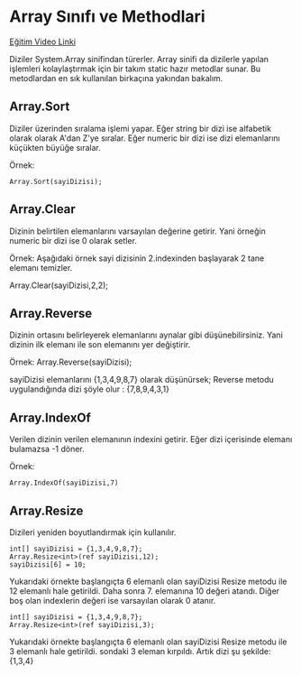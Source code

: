 # Array Sınıfı ve Methodlari

[Eğitim Video Linki](https://www.youtube.com/watch?v=4hog6UU86qA&t=8s)

Diziler System.Array sinifindan türerler. Array sinifi da dizilerle yapılan işlemleri kolaylaştırmak için bir takım static hazır metodlar sunar. Bu metodlardan en sık kullanılan birkaçına yakından bakalım.

## Array.Sort

Diziler üzerinden sıralama işlemi yapar. Eğer string bir dizi ise alfabetik olarak olarak A'dan Z'ye sıralar. Eğer numeric bir dizi ise dizi elemanlarını küçükten büyüğe sıralar.

Örnek:

    Array.Sort(sayiDizisi);
## Array.Clear

Dizinin belirtilen elemanlarını varsayılan değerine getirir. Yani örneğin numeric bir dizi ise 0 olarak setler.

Örnek: Aşağıdaki örnek sayi dizisinin 2.indexinden başlayarak 2 tane elemanı temizler.

Array.Clear(sayiDizisi,2,2);

## Array.Reverse

Dizinin ortasını belirleyerek elemanlarını aynalar gibi düşünebilirsiniz. Yani dizinin ilk elemanı ile son elemanını yer değiştirir.

Örnek: Array.Reverse(sayiDizisi);

sayiDizisi elemanlarını {1,3,4,9,8,7} olarak düşünürsek; Reverse metodu uygulandığında dizi şöyle olur : {7,8,9,4,3,1}

## Array.IndexOf

Verilen dizinin verilen elemanının indexini getirir. Eğer dizi içerisinde elemanı bulamazsa -1 döner.

Örnek:

    Array.IndexOf(sayiDizisi,7)

## Array.Resize

Dizileri yeniden boyutlandırmak için kullanılır.

    int[] sayiDizisi = {1,3,4,9,8,7};
    Array.Resize<int>(ref sayiDizisi,12);
    sayiDizisi[6] = 10;

Yukarıdaki örnekte başlangıçta 6 elemanlı olan sayiDizisi Resize metodu ile 12 elemanlı hale getirildi. Daha sonra 7. elemanına 10 değeri atandı. Diğer boş olan indexlerin değeri ise varsayılan olarak 0 atanır.

    int[] sayiDizisi = {1,3,4,9,8,7};
    Array.Resize<int>(ref sayiDizisi,3);

Yukarıdaki örnekte başlangıçta 6 elemanlı olan sayiDizisi Resize metodu ile 3 elemanlı hale getirildi. sondaki 3 eleman kırpıldı. Artık dizi şu şekilde: {1,3,4}